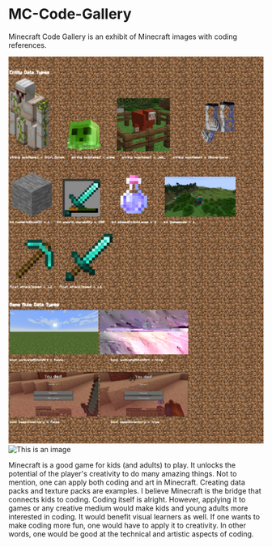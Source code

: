 # MC-Code-Gallery

Minecraft Code Gallery is an exhibit of Minecraft images with coding references.

![This is an image](images\Examples\MC_DataTypes_Gallery.png)
![This is an image](images\Examples\Overworld_Gallery_Gallery.png)

Minecraft is a good game for kids (and adults) to play.  It unlocks the potential of the player's creativity to do many amazing things.  Not to mention, one can apply both coding and art in Minecraft.  Creating data packs and texture packs are examples.  I believe Minecraft is the bridge that connects kids to coding.  Coding itself is alright.  However, applying it to games or any creative medium would make kids and young adults more interested in coding.  It would benefit visual learners as well.  If one wants to make coding more fun, one would have to apply it to creativity.  In other words, one would be good at the technical and artistic aspects of coding.    
